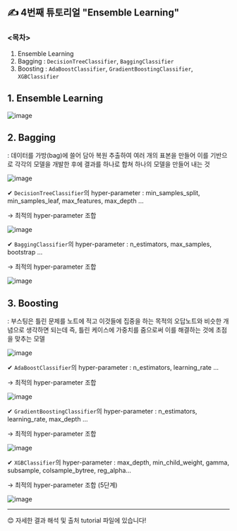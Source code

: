 ## ✍ 4번째 튜토리얼 "Ensemble Learning"

### <목차>
1. Ensemble Learning
2. Bagging : `DecisionTreeClassifier`,  `BaggingClassifier`
4. Boosting : `AdaBoostClassifier`,  `GradientBoostingClassifier`,  `XGBClassifier`

## 1. Ensemble Learning
![image](https://user-images.githubusercontent.com/67623921/204856410-36153ee9-868f-43f6-bf83-e511167efb8d.png)

## 2. Bagging
: 데이터를 가방(bag)에 쓸어 담아 복원 추출하여 여러 개의 표본을 만들어 이를 기반으로 각각의 모델을 개발한 후에 결과를 하나로 합쳐 하나의 모델을 만들어 내는 것

![image](https://user-images.githubusercontent.com/67623921/204858446-dee5014d-4414-4b4c-bb78-b107db978a7f.png)


✔ `DecisionTreeClassifier`의 hyper-parameter : min_samples_split, min_samples_leaf, max_features, max_depth ...

→ 최적의 hyper-parameter 조합

![image](https://user-images.githubusercontent.com/67623921/204857385-a8b1363b-62e5-4d1b-aff0-56504a6a4433.png)

✔ `BaggingClassifier`의 hyper-parameter : n_estimators, max_samples, bootstrap ...

→ 최적의 hyper-parameter 조합

![image](https://user-images.githubusercontent.com/67623921/204858551-2aaa6437-5d69-4e60-97f1-79ffb3599db9.png)



## 3. Boosting
: 부스팅은 틀린 문제를 노트에 적고 이것들에 집중을 하는 목적의 오답노트와 비슷한 개념으로 생각하면 되는데 즉, 틀린 케이스에 가중치를 줌으로써 이를 해결하는 것에 초점을 맞추는 모델

![image](https://user-images.githubusercontent.com/67623921/204859577-fa5915e3-ea56-4c49-8ad8-6ef88d8f2b21.png)


✔ `AdaBoostClassifier`의 hyper-parameter : n_estimators, learning_rate ...

→ 최적의 hyper-parameter 조합

![image](https://user-images.githubusercontent.com/67623921/204859882-8ae71714-3010-4400-91cc-b42769508551.png)


✔ `GradientBoostingClassifier`의 hyper-parameter : n_estimators, learning_rate, max_depth ...

→ 최적의 hyper-parameter 조합

![image](https://user-images.githubusercontent.com/67623921/204860153-32075633-6006-464d-9d4c-c7885386ee2a.png)

✔ `XGBClassifier`의 hyper-parameter : max_depth, min_child_weight, gamma, subsample, colsample_bytree, reg_alpha...

→ 최적의 hyper-parameter 조합 (5단계)

![image](https://user-images.githubusercontent.com/67623921/204860782-fb4fe93a-b030-45cc-945b-2f97ece46ebe.png)

--------------------------------

😊 자세한 결과 해석 및 출처 tutorial 파일에 있습니다!
